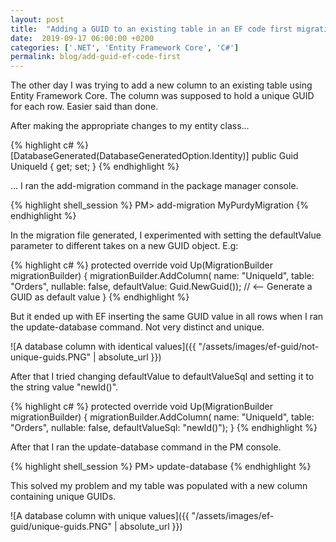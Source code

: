 ```yaml
---
layout: post
title:  "Adding a GUID to an existing table in an EF code first migration"
date:  2019-09-17 06:00:00 +0200
categories: ['.NET', 'Entity Framework Core', 'C#']
permalink: blog/add-guid-ef-code-first
---
```


The other day I was trying to add a new column to an existing table using Entity Framework Core.
The column was supposed to hold a unique GUID for each row. Easier said than done.

After making the appropriate changes to my entity class...

{% highlight c# %}
[DatabaseGenerated(DatabaseGeneratedOption.Identity)]
public Guid UniqueId { get; set; }
{% endhighlight %}

... I ran the add-migration command
in the package manager console.

{% highlight shell_session %}
PM> add-migration MyPurdyMigration
{% endhighlight %}

In the migration file generated, I experimented with setting the defaultValue parameter to different takes
on a new GUID object. E.g:

{% highlight c# %}
protected override void Up(MigrationBuilder migrationBuilder)
{
    migrationBuilder.AddColumn<Guid>(
    name: "UniqueId",
    table: "Orders",
    nullable: false,
    defaultValue: Guid.NewGuid()); // <-- Generate a GUID as default value
} 
{% endhighlight %}

But it ended up with EF inserting the same GUID value in all rows when I ran the update-database
command. Not very distinct and unique.

![A database column with identical values]({{ "/assets/images/ef-guid/not-unique-guids.PNG" | absolute_url }})

After that I tried changing defaultValue to defaultValueSql and setting it to the string value "newId()".

{% highlight c# %}
protected override void Up(MigrationBuilder migrationBuilder)
{
    migrationBuilder.AddColumn<Guid>(
    name: "UniqueId",
    table: "Orders",
    nullable: false,
    defaultValueSql: "newId()");
} 
{% endhighlight %}

After that I ran the update-database command in the PM console.

{% highlight shell_session %}
PM> update-database
{% endhighlight %}

This solved my problem and my table was populated with a new column containing unique GUIDs.

![A database column with unique values]({{ "/assets/images/ef-guid/unique-guids.PNG" | absolute_url }})